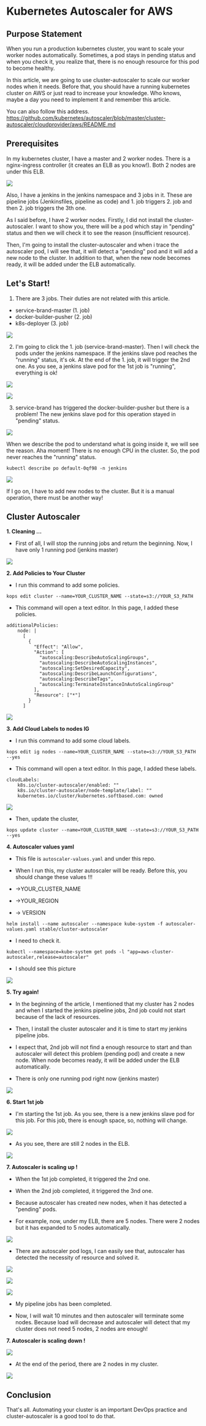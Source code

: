 # Kubernetes Autoscaler for AWS

## Purpose Statement
When you run a production kubernetes cluster, you want to scale your worker nodes automatically. Sometimes, a pod stays in pending status and when you check it, you realize that, there is no enough resource for this pod to become healthy.

In this article, we are going to use cluster-autoscaler to scale our worker nodes when it needs. Before that, you should have a running kubernetes cluster on AWS or just read to increase your knowledge. Who knows, maybe a day you need to implement it and remember this article. 

You can also follow this address.
https://github.com/kubernetes/autoscaler/blob/master/cluster-autoscaler/cloudprovider/aws/README.md

## Prerequisites
In my kubernetes cluster, I have a master and 2 worker nodes. There is a nginx-ingress controller (it creates an ELB as you know!). Both 2 nodes are under this ELB.

![](images/aws-elb.png)

Also, I have a jenkins in the jenkins namespace and 3 jobs in it. These are pipeline jobs (Jenkinsfiles, pipeline as code) and 1. job triggers 2. job and then 2. job triggers the 3th one.

As I said before, I have 2 worker nodes. Firstly, I did not install the cluster-autoscaler. I want to show you, there will be a pod which stay in "pending" status and then we will check it to see the reason (insufficient resource).

Then, I'm going to install the cluster-autoscaler and when i trace the autoscaler pod, I will see that, it will detect a "pending" pod and it will add a new node to the cluster. In addition to that, when the new node becomes ready, it will be added under the ELB automatically.

## Let's Start!
1. There are 3 jobs. Their duties are not related with this article.

* service-brand-master (1. job)
* docker-builder-pusher (2. job)
* k8s-deployer (3. job)

![](images/all-jobs.png)

2. I'm going to click the 1. job (service-brand-master). Then I will check the pods under the jenkins namespace. If the jenkins slave pod reaches the "running" status, it's ok. At the end of the 1. job, it will trigger the 2nd one.
As you see, a jenkins slave pod for the 1st job is "running", everything is ok!

![](images/running-jobs-3.png)

![](images/running-jobs-2.png)

3. service-brand has triggered the docker-builder-pusher but there is a problem! The new jenkins slave pod for this operation stayed in "pending" status.

![](images/pending-pod-4.png)

When we describe the pod to understand what is going inside it, we will see the reason. Aha moment! There is no enough CPU in the cluster. So, the pod never reaches the "running" status.

```
kubectl describe po default-0qf98 -n jenkins
```
![](images/pending-reason-5.png)

If I go on, I have to add new nodes to the cluster. But it is a manual operation, there must be another way!

## Cluster Autoscaler

**1. Cleaning …**

* First of all, I will stop the running jobs and return the beginning. Now, I have only 1 running pod (jenkins master)

![](images/running-pod-6.png)

**2. Add Policies to Your Cluster**

* I run this command to add some policies.

```
kops edit cluster --name=YOUR_CLUSTER_NAME --state=s3://YOUR_S3_PATH
```

* This command will open a text editor. In this page, I added these policies.

```
additionalPolicies:
    node: |
      [
        {
          "Effect": "Allow",
          "Action": [
            "autoscaling:DescribeAutoScalingGroups",
            "autoscaling:DescribeAutoScalingInstances",
            "autoscaling:SetDesiredCapacity",
            "autoscaling:DescribeLaunchConfigurations",
            "autoscaling:DescribeTags",
            "autoscaling:TerminateInstanceInAutoScalingGroup"
          ],
          "Resource": ["*"]
        }
      ]
```

![](images/add-policies-7.png)

**3. Add Cloud Labels to nodes IG**

* I run this command to add some cloud labels.

```
kops edit ig nodes --name=YOUR_CLUSTER_NAME --state=s3://YOUR_S3_PATH --yes
```

* This command will open a text editor. In this page, I added these labels.

```
cloudLabels:
    k8s.io/cluster-autoscaler/enabled: ""
    k8s.io/cluster-autoscaler/node-template/label: ""
    kubernetes.io/cluster/kubernetes.softbased.com: owned
``` 

![](images/add-labels-8.png)

* Then, update the cluster,

```
kops update cluster --name=YOUR_CLUSTER_NAME --state=s3://YOUR_S3_PATH --yes
```

**4. Autoscaler values yaml**

* This file is `autoscaler-values.yaml` and under this repo.

* When I run this, my cluster autoscaler will be ready. Before this, you should change these values !!!

* ->YOUR_CLUSTER_NAME

* ->YOUR_REGION

* -> VERSION

```
helm install --name autoscaler --namespace kube-system -f autoscaler-values.yaml stable/cluster-autoscaler
```

* I need to check it.

```
kubectl --namespace=kube-system get pods -l "app=aws-cluster-autoscaler,release=autoscaler"
```
* I should see this picture

![](images/autoscaler-is-ready-9.png)

**5. Try again!**

* In the beginning of the article, I mentioned that my cluster has 2 nodes and when I started the jenkins pipeline jobs, 2nd job could not start because of the lack of resources.

* Then, I install the cluster autoscaler and it is time to start my jenkins pipeline jobs. 

* I expect that, 2nd job will not find a enough resource to start and than autoscaler will detect this problem (pending pod) and create a new node. When node becomes ready, it will be added under the ELB automatically.

* There is only one running pod right now (jenkins master)

![](images/jenkins-last-status-10.png)

**6. Start 1st job**

* I'm starting the 1st job. As you see, there is a new jenkins slave pod for this job. For this job, there is enough space, so, nothing will change.

![](images/running-pods-11.png)

* As you see, there are still 2 nodes in the ELB.

![](images/aws-elb.png)

**7. Autoscaler is scaling up !**

* When the 1st job completed, it triggered the 2nd one.

* When the 2nd job completed, it triggered the 3nd one.

* Because autoscaler has created new nodes, when it has detected a "pending" pods.

* For example, now, under my ELB, there are 5 nodes. There were 2 nodes but it has expanded to 5 nodes automatically.

![](images/elb-last-16.png)

* There are autoscaler pod logs, I can easily see that, autoscaler has detected the necessity of resource and solved it.

![](images/2to3-13.png)

![](images/3to4-14.png)

![](images/4to5-15.png)
 
* My pipeline jobs has been completed. 

* Now, I will wait 10 minutes and then autoscaler will terminate some nodes. Because load will decrease and autoscaler will detect that my cluster does not need 5 nodes, 2 nodes are enough!

**7. Autoscaler is scaling down !**

![](images/scale-down-17.png)

* At the end of the period, there are 2 nodes in my cluster.

![](images/elb-last-18.png)

## Conclusion
That's all. Automating your cluster is an important DevOps practice and cluster-autoscaler is a good tool to do that.